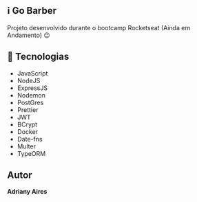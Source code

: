 ## :information_source: Go Barber
Projeto desenvolvido durante o bootcamp Rocketseat (Ainda em Andamento) :wink:
 
 
## :rocket: Tecnologias 
 
* JavaScript
* NodeJS
* ExpressJS
* Nodemon
* PostGres
* Prettier
* JWT
* BCrypt
* Docker
* Date-fns
* Multer
* TypeORM


## Autor
 
**Adriany Aires** 
